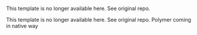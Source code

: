 This template is no longer available here. 
See original repo. 

This template is no longer available here. 
See original repo. 
Polymer coming in native way 
